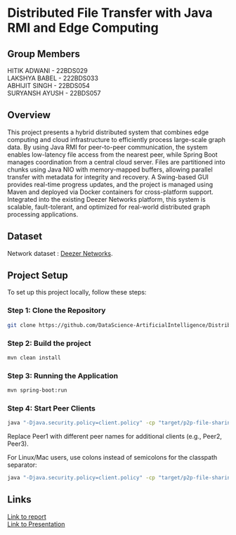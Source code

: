 # Distributed File Transfer with Java RMI and Edge Computing
## Group Members
HITIK ADWANI - 22BDS029  
LAKSHYA BABEL - 222BDS033  
ABHIJIT SINGH - 22BDS054  
SURYANSH AYUSH - 22BDS057

## Overview
This project presents a hybrid distributed system that combines edge computing and cloud infrastructure to efficiently process large-scale graph data. By using Java RMI for peer-to-peer communication, the system enables low-latency file access from the nearest peer, while Spring Boot manages coordination from a central cloud server. Files are partitioned into chunks using Java NIO with memory-mapped buffers, allowing parallel transfer with metadata for integrity and recovery. A Swing-based GUI provides real-time progress updates, and the project is managed using Maven and deployed via Docker containers for cross-platform support. Integrated into the existing Deezer Networks platform, this system is scalable, fault-tolerant, and optimized for real-world distributed graph processing applications.

## Dataset

Network dataset : [Deezer Networks](https://snap.stanford.edu/data/gemsec-Deezer.html).



## Project Setup

To set up this project locally, follow these steps:

### Step 1: Clone the Repository


```bash
git clone https://github.com/DataScience-ArtificialIntelligence/Distributed_Edge-Computing.git
```

### Step 2: Build the project
```bash
mvn clean install
``` 

### Step 3: Running the Application
```bash
mvn spring-boot:run
```

### Step 4: Start Peer Clients
```bash
java "-Djava.security.policy=client.policy" -cp "target/p2p-file-sharing-1.0.jar;target/classes" com.p2p.client.PeerClient Peer1
``` 
Replace Peer1 with different peer names for additional clients (e.g., Peer2, Peer3).

For Linux/Mac users, use colons instead of semicolons for the classpath separator:

```bash
java "-Djava.security.policy=client.policy" -cp "target/p2p-file-sharing-1.0.jar:target/classes" com.p2p.client.PeerClient Peer1
```









## Links

[Link to report](https://drive.google.com/file/d/1JpLNH9WYmP9kZZVV6KxdMLz7zsjYI0H_/view?usp=sharing)  
[Link to Presentation](https://docs.google.com/presentation/d/1oXNt0PcFWfBddSBP0KvbKE-uOzl32IeH/edit?usp=sharing&ouid=116995870568451359349&rtpof=true&sd=true)


